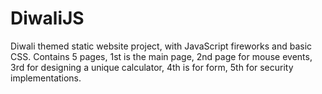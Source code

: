 # DiwaliJS
Diwali themed static website project, with JavaScript fireworks and basic CSS. Contains 5 pages, 1st is the main page, 2nd page for mouse events, 3rd for designing a unique calculator, 4th is for form, 5th for security implementations.
